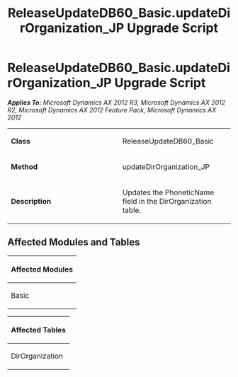 ﻿---
title: ReleaseUpdateDB60_Basic.updateDirOrganization_JP Upgrade Script
TOCTitle: ReleaseUpdateDB60_Basic.updateDirOrganization_JP Upgrade Script
ms:assetid: d1d582a8-6525-d8bd-f37e-7cda062c7251
ms:mtpsurl: https://msdn.microsoft.com/en-us/library/JJ686941(v=AX.60)
ms:contentKeyID: 49711392
ms.date: 05/18/2015
mtps_version: v=AX.60
---

# ReleaseUpdateDB60\_Basic.updateDirOrganization\_JP Upgrade Script 


_**Applies To:** Microsoft Dynamics AX 2012 R3, Microsoft Dynamics AX 2012 R2, Microsoft Dynamics AX 2012 Feature Pack, Microsoft Dynamics AX 2012_

<table>
<colgroup>
<col style="width: 50%" />
<col style="width: 50%" />
</colgroup>
<tbody>
<tr class="odd">
<td><p><strong>Class</strong></p></td>
<td><p>ReleaseUpdateDB60_Basic</p></td>
</tr>
<tr class="even">
<td><p><strong>Method</strong></p></td>
<td><p>updateDirOrganization_JP</p></td>
</tr>
<tr class="odd">
<td><p><strong>Description</strong></p></td>
<td><p>Updates the PhoneticName field in the DirOrganization table.</p></td>
</tr>
</tbody>
</table>


## Affected Modules and Tables

<table>
<colgroup>
<col style="width: 100%" />
</colgroup>
<thead>
<tr class="header">
<th><p>Affected Modules</p></th>
</tr>
</thead>
<tbody>
<tr class="odd">
<td><p>Basic</p></td>
</tr>
</tbody>
</table>


<table>
<colgroup>
<col style="width: 100%" />
</colgroup>
<thead>
<tr class="header">
<th><p>Affected Tables</p></th>
</tr>
</thead>
<tbody>
<tr class="odd">
<td><p>DirOrganization</p></td>
</tr>
</tbody>
</table>

  


